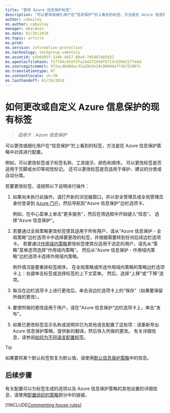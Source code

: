 ```yaml
---
title: "更改 Azure 信息保护标签"
description: "可以更改或细化用户在“信息保护”栏上看到的标签，方法是在 Azure 信息保护策略中对其进行配置。"
author: cabailey
ms.author: cabailey
manager: mbaldwin
ms.date: 01/29/2018
ms.topic: article
ms.prod: 
ms.service: information-protection
ms.technology: techgroup-identity
ms.assetid: e3b6d95f-334b-4d17-80a9-7d5487ab5d32
ms.openlocfilehash: f1ffd4c459f2fa194372450f5713c920422f744d
ms.sourcegitcommit: 972acdb468ac32a28e3e24c90694aff4b75206fc
ms.translationtype: HT
ms.contentlocale: zh-CN
ms.lasthandoff: 01/29/2018
---
```

# <a name="how-to-change-or-customize-an-existing-label-for-azure-information-protection"></a>如何更改或自定义 Azure 信息保护的现有标签

>*适用于：Azure 信息保护*

可以更改或细化用户在“信息保护”栏上看到的标签，方法是在 Azure 信息保护策略中对其进行配置。

例如，可以更改标签或子标签名称、工具提示、颜色和顺序。 可以更改标签是否适用于页脚或水印等视觉标记。 还可以更改标签是否适用于保护、建议的分类或自动分类。

若要更改标签，请按照以下说明进行操作：

1. 如果尚未执行此操作，请打开新的浏览器窗口，并以安全管理员或全局管理员身份登录到 [Azure 门户](https://portal.azure.com)。然后导航到“Azure 信息保护”边栏选项卡。 
    
    例如，在中心菜单上单击“更多服务”，然后在筛选框中开始键入“信息”。 选择“Azure 信息保护”。

2. 若要通过全局策略更改标签使其适用于所有用户，请从“Azure 信息保护 - 全局策略”边栏选项卡中选择要更改的标签，并根据需要转到任何后续边栏选项卡。 若要通过[作用域内策略](configure-policy-scope.md)更改标签使其仅适用于选定的用户，请先从“策略”菜单选项选择“作用域内策略”。 然后从“Azure 信息保护 - 作用域内策略”边栏选项卡选择作用域内策略。

    例外情况是要重排标签顺序。 在全局策略或所选作用域内策略的策略边栏选项卡上：右键单击标签或选择标签的上下文菜单。 然后，选择“上移”或“下移”选项。

3. 每当在边栏选项卡上进行更改后，单击该边栏选项卡上的“保存”（如果要保留所做的更改）。

4. 要使所做的更改适用于用户，请在“Azure 信息保护”边栏选项卡上，单击“发布”。

5. 如果已更改标签显示名称或说明并已为其他语言配置了这些项：请重新导出 Azure 信息保护策略，提供新的翻译，然后导入所做的更改。 有关详细信息，请参阅[如何为不同语言配置标签](configure-policy-languages.md)。

> [!TIP]
>如果要将某个默认标签恢复为默认值，请使用[默认信息保护策略](configure-policy-default.md)中的信息。

## <a name="next-steps"></a>后续步骤

有关配置可以为标签生成的选项以及 Azure 信息保护策略的其他设置的详细信息，请使用[配置组织的策略](configure-policy.md#configuring-your-organizations-policy)部分中的链接。

[!INCLUDE[Commenting house rules](../includes/houserules.md)]


